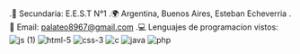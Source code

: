 .🏫 Secundaria: E.E.S.T N°1
.🌍 Argentina, Buenos Aires, Esteban Echeverria
.📮 Email: palateo8967@gmail.com
.💻 Lenguajes de programacion vistos:
![js (1)](https://github.com/user-attachments/assets/cdfe182e-0813-440c-91e5-b5210e9dbc80)
![html-5](https://github.com/user-attachments/assets/b46fe3ac-d65e-4368-8073-ba7c3d621a8a)
![css-3](https://github.com/user-attachments/assets/3d247d81-96ff-4981-a31c-9f959f6f8b58)
![c](https://github.com/user-attachments/assets/fab16013-f953-4a89-a706-ed9b5e36d223)
![java](https://github.com/user-attachments/assets/f977132c-0950-48a8-9a83-bf57dfefb860)
![php](https://github.com/user-attachments/assets/c3548c0d-d067-4866-b454-05d2e038c1ef)








<!--
**palateo8967/palateo8967** is a ✨ _special_ ✨ repository because its `README.md` (this file) appears on your GitHub profile.

Here are some ideas to get you started:

- 🔭 I’m currently working on ...
- 🌱 I’m currently learning ...
- 👯 I’m looking to collaborate on ...
- 🤔 I’m looking for help with ...
- 💬 Ask me about ...
- 📫 How to reach me: ...
- 😄 Pronouns: ...
- ⚡ Fun fact: ...
-->
